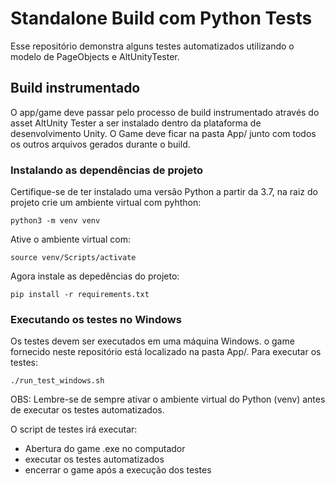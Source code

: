 # Standalone Build com Python Tests

Esse repositório demonstra alguns testes automatizados utilizando o modelo de PageObjects e AltUnityTester.

## Build instrumentado
O app/game deve passar pelo processo de build instrumentado através do asset AltUnity Tester a ser instalado dentro da plataforma de desenvolvimento Unity. 
O Game deve ficar na pasta App/  junto com todos os outros arquivos gerados durante o build.


### Instalando as dependências de projeto
Certifique-se de ter instalado uma versão Python a partir da 3.7, na raiz do projeto crie um ambiente virtual com pyhthon:
```
python3 -m venv venv
```

Ative o ambiente virtual com:
```
source venv/Scripts/activate
```

Agora instale as depedências do projeto:
```
pip install -r requirements.txt
```

### Executando os testes no Windows
Os testes devem ser executados em uma máquina Windows. o game fornecido neste repositório está localizado na pasta App/.
Para executar os testes:
```
./run_test_windows.sh
```

OBS: Lembre-se de sempre ativar o ambiente virtual do Python (venv) antes de executar os testes automatizados.

O script de testes irá executar:

- Abertura do game .exe no computador
- executar os testes automatizados
- encerrar o game após a execução dos testes
